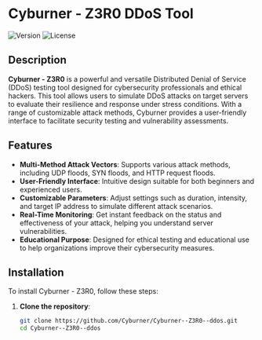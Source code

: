 # Cyburner - Z3R0 DDoS Tool

![Version](https://img.shields.io/badge/version-1.0.0-brightgreen)
![License](https://img.shields.io/badge/license-MIT-blue)

## Description
**Cyburner - Z3R0** is a powerful and versatile Distributed Denial of Service (DDoS) testing tool designed for cybersecurity professionals and ethical hackers. This tool allows users to simulate DDoS attacks on target servers to evaluate their resilience and response under stress conditions. With a range of customizable attack methods, Cyburner provides a user-friendly interface to facilitate security testing and vulnerability assessments.

## Features
- **Multi-Method Attack Vectors**: Supports various attack methods, including UDP floods, SYN floods, and HTTP request floods.
- **User-Friendly Interface**: Intuitive design suitable for both beginners and experienced users.
- **Customizable Parameters**: Adjust settings such as duration, intensity, and target IP address to simulate different attack scenarios.
- **Real-Time Monitoring**: Get instant feedback on the status and effectiveness of your attack, helping you understand server vulnerabilities.
- **Educational Purpose**: Designed for ethical testing and educational use to help organizations improve their cybersecurity measures.

## Installation
To install Cyburner - Z3R0, follow these steps:

1. **Clone the repository**:
   ```bash
   git clone https://github.com/Cyburner/Cyburner--Z3R0--ddos.git
   cd Cyburner--Z3R0--ddos
